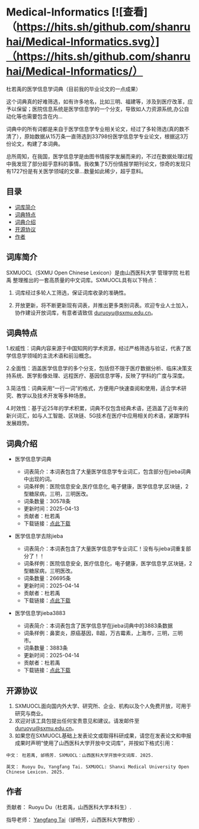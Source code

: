 # Medical-Informatics [![查看]（https://hits.sh/github.com/shanruhai/Medical-Informatics.svg）]（https://hits.sh/github.com/shanruhai/Medical-Informatics/）
杜若禹的医学信息学词典（目前我的毕业论文的一点成果）

这个词典真的好难筛选，如有许多地名，比如三明、福建等，涉及到医疗改革，应予以保留；医院信息系统是医学信息学的一个分支，导致如人力资源系统,办公自动化等也需要包含在内...

词典中的所有词都是来自于医学信息学专业相关论文，经过了多轮筛选(真的数不清了），原始数据从15万条一直筛选到33798份医学信息学专业论文，根据这3万份论文，构建了本词典。

总所周知，在我国，医学信息学是由图书情报学发展而来的，不过在数据处理过程中我发现了部分超乎意料的事情。我收集了5万份情报学期刊论文，惊奇的发现只有1727份是有关医学领域的文章...数量如此稀少，超乎意料。



## 目录

* [词库简介](#词库简介)
* [词典特点](#词典特点)
* [词典介绍](#词典介绍)
* [开源协议](#开源协议)
* [作者](#作者)

## 词库简介

SXMUOCL（SXMU Open Chinese Lexicon）是由山西医科大学 管理学院 杜若禹 整理推出的一套高质量的中文词库。SXMUOCL具有以下特点：

1. 词库经过多轮人工筛选，保证词库收录的准确性。

2. 开放更新，将不断更新现有词表，并推出更多类别词表。欢迎专业人士加入，协作建设开放词库，有意者请致信 duruoyu@sxmu.edu.cn。


## 词典特点

1.权威性：词典内容来源于中国知网的学术资源，经过严格筛选与验证，代表了医学信息学领域的主流术语和前沿概念。

2.全面性：涵盖医学信息学的多个分支，包括但不限于医疗数据分析、临床决策支持系统、医学影像处理、远程医疗、基因信息学等，反映了学科的广度与深度。

3.简洁性：词典采用“一行一词”的格式，方便用户快速查阅和使用，适合学术研究、教学以及技术开发等多种场景。

4.时效性：基于近25年的学术积累，词典不仅包含经典术语，还涵盖了近年来的新兴词汇，如与人工智能、区块链、5G技术在医疗中应用相关的术语，紧跟学科发展趋势。


## 词典介绍

* 医学信息学词典
	* 词表简介：本词表包含了大量医学信息学专业词汇，包含部分在jieba词典中出现的词。
	* 词条样例：医院信息安全,医疗信息化, 电子健康，医学信息学,区块链，2型糖尿病，三明，三明医改。
	* 词条数量：30578条
	* 更新时间：2025-04-13
	* 贡献者：杜若禹
	* 下载链接：[点此下载](https://github.com/shanruhai/Medical-Informatics/blob/main/%E5%8C%BB%E5%AD%A6%E4%BF%A1%E6%81%AF%E5%AD%A6%E8%AF%8D%E5%85%B8)

   
* 医学信息学去除jieba
	* 词表简介：本词表包含了大量医学信息学专业词汇！没有与jieba词重复部分了！！
	* 词条样例：医院信息安全, 医疗信息化，电子健康，医学信息学,区块链，2型糖尿病，三明医改。
	* 词条数量：26695条
	* 更新时间：2025-04-14
	* 贡献者：杜若禹
	* 下载链接：[点此下载](https://github.com/shanruhai/Medical-Informatics/blob/main/%E5%8C%BB%E5%AD%A6%E4%BF%A1%E6%81%AF%E5%AD%A6%E5%8E%BB%E9%99%A4jieba)

   
 * 医学信息学jieba3883
   	* 词表简介：本词表包含了医学信息学在jieba词典中的3883条数据
	* 词条样例：鼻窦炎，原癌基因，B超，万古霉素，上海市，三明，三明市。
	* 词条数量：3883条
	* 更新时间：2025-04-14
	* 贡献者：杜若禹
	* 下载链接：[点此下载](https://github.com/shanruhai/Medical-Informatics/blob/main/%E5%8C%BB%E5%AD%A6%E4%BF%A1%E6%81%AF%E5%AD%A6jieba3883) 



## 开源协议	

1. SXMUOCL面向国内外大学、研究所、企业、机构以及个人免费开放，可用于研究与商业。
2. 欢迎对该工具包提出任何宝贵意见和建议。请发邮件至 duruoyu@sxmu.edu.cn。
3. 如果您在SXMUOCL基础上发表论文或取得科研成果，请您在发表论文和申报成果时声明“使用了山西医科大学开放中文词库”，并按如下格式引用：

```
中文： 杜若禹, 邰杨芳. SXMUOCL：山西医科大学开放中文词库. 2025.
```

```
英文： Ruoyu Du, Yangfang Tai. SXMUOCL: Shanxi Medical University Open Chinese Lexicon. 2025.
```

## 作者

贡献者： Ruoyu Du（杜若禹，山西医科大学本科生）.

指导老师： [Yangfang Tai]( https://www.sxmu.edu.cn/gl/info/1064/2644.htm)（邰杨芳，山西医科大学教授）.
